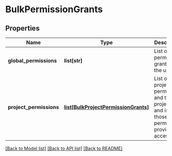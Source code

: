 # BulkPermissionGrants

## Properties
Name | Type | Description | Notes
------------ | ------------- | ------------- | -------------
**global_permissions** | **list[str]** | List of permissions granted to the user. | 
**project_permissions** | [**list[BulkProjectPermissionGrants]**](BulkProjectPermissionGrants.md) | List of project permissions and the projects and issues those permissions provide access to. | 

[[Back to Model list]](../README.md#documentation-for-models) [[Back to API list]](../README.md#documentation-for-api-endpoints) [[Back to README]](../README.md)

